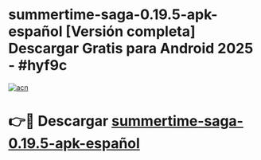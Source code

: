 # summertime-saga-0.19.5-apk-español  [Versión completa] Descargar Gratis para Android 2025 - #hyf9c

[![acn](https://github.com/user-attachments/assets/0f9c940e-d8b0-45ae-aac7-cd30a18b3e1c)](https://apps.freeplayer.one?title=summertime-saga-0.19.5-apk-español&ref=9F)

# 👉🔴 Descargar [summertime-saga-0.19.5-apk-español](https://apps.freeplayer.one?title=summertime-saga-0.19.5-apk-español&ref=9F)